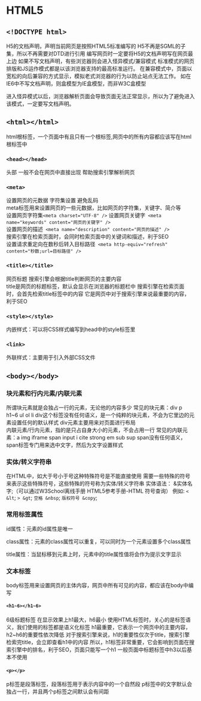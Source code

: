 # HTML5
## `<!DOCTYPE html>`
H5的文档声明，声明当前网页是按照HTML5标准编写的 H5不再是SGML的子集，所以不再需要对DTD进行引用 编写网页时一定要将H5的文档声明写在网页最上边 如果不写文档声明，有些浏览器则会进入怪异模式/兼容模式 标准模式的网页排版和JS运作模式都是以该浏览器支持的最高标准运行。 在兼容模式中，页面以宽松的向后兼容的方式显示，模拟老式浏览器的行为以防止站点无法工作。 如在IE6中不写文档声明，则盒模型为IE盒模型，而非W3C盒模型

进入怪异模式以后，浏览器解析页面会导致页面无法正常显示，所以为了避免进入该模式，一定要写文档声明。
## `<html></html>`
html根标签，一个页面中有且只有一个根标签,网页中的所有内容都应该写在html根标签中
### `<head></head>`
头部 一般不会在网页中直接出现 帮助搜索引擎解析网页
### `<meta>`
设置网页的元数据 字符集设置 避免乱码  
meta标签用来设置网页的一些元数据，比如网页的字符集，关键字、简介等  
设置网页字符集` <meta charset="UTF-8" /> ` 
设置网页关键字` <meta name="keywords" content="网页的关键字" />`    
设置网页的描述` <meta name="description" content="网页的描述" />`  
搜索引擎在检索页面时，会同时检索页面中的关键词和描述，利于SEO  
设置请求重定向在数秒后转入目标路径` <meta http-equiv="refresh" content="秒数;url=目标路径" />`
### `<title></title>`
网页标题 搜索引擎会根据title判断网页的主要内容  
title是网页的标题标签，默认会显示在浏览器的标题栏中 搜索引擎在检索页面时，会首先检索title标签中的内容 它是网页中对于搜索引擎来说最重要的内容，利于SEO
### `<style></style>`
内嵌样式：可以将CSS样式编写到head中的style标签里
### `<link>`
外联样式：主要用于引入外部CSS文件
## `<body></body>`
### 块元素和行内元素/内联元素
所谓块元素就是会独占一行的元素，无论他的内容多少 常见的块元素：div p h1~6 ul ol li div这个标签没有任何语义，是一个纯粹的块元素，不会为它里边的元素设置任何的默认样式 div元素主要用来对页面进行布局  
内联元素/行内元素，指的是只占自身大小的元素，不会占用一行 常见的内联元素：a img iframe span input i cite strong em sub sup span没有任何语义，span标签专门用来选中文字，然后为文字设置样式
### 实体/转义字符串
在HTML中，如大于号小于号这种特殊符号是不能直接使用 需要一些特殊的符号来表示这些特殊符号，这些特殊的符号称为实体/转义字符串 实体语法： &实体名字;（可以通过W3School离线手册 HTML5参考手册-HTML 符号查询） 例如: `< &lt`; `> &gt`; `空格 &nbsp`; `版权符号 &copy`;
### 常用标签属性
id属性：元素的id属性是唯一

class属性：元素的class属性可以重复，可以同时为一个元素设置多个class属性

title属性：当鼠标移到元素上时，元素中的title属性值将会作为提示文字显示
### 文本标签
body标签用来设置网页的主体内容，网页中所有可见的内容，都应该在body中编写
#### `<h1~6></h1~6>`
6级标题标签 在显示效果上h1最大，h6最小 使用HTML标签时，关心的是标签语义，我们使用的标签都是语义化标签 h1最重要，它表示一个网页中的主要内容，h2~h6的重要性依次降低 对于搜索引擎来说，h1的重要性仅次于title，搜索引擎检索完title，会立即查看h1中的内容 所以，h1标签非常重要，它会影响到页面在搜索引擎中的排名，利于SEO，页面只能写一个h1 一般页面中标题标签中h3以后基本不使用
#### `<p></p>`
p标签是段落标签，段落标签用于表示内容中的一个自然段 p标签中的文字默认会独占一行，并且两个p标签之间默认会有间距
